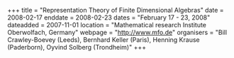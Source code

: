 +++
title = "Representation Theory of Finite Dimensional Algebras"
date = 2008-02-17
enddate = 2008-02-23
dates = "February 17 - 23, 2008"
dateadded = 2007-11-01
location = "Mathematical research Institute Oberwolfach, Germany"
webpage = "http://www.mfo.de"
organisers = "Bill Crawley-Boevey (Leeds), Bernhard Keller (Paris), Henning Krause (Paderborn), Oyvind Solberg (Trondheim)"
+++
